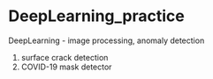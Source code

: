 # DeepLearning_practice
DeepLearning - image processing, anomaly detection

1. surface crack detection
2. COVID-19 mask detector

